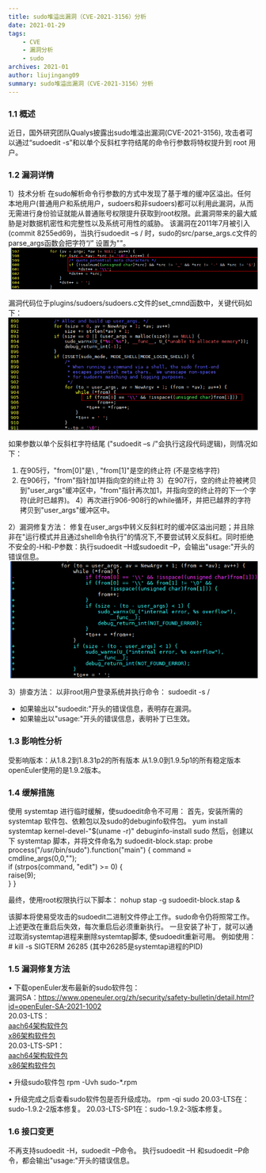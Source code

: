 ```yaml
---
title: sudo堆溢出漏洞（CVE-2021-3156）分析
date: 2021-01-29
tags: 
    - CVE 
    - 漏洞分析
    - sudo
archives: 2021-01
author: liujingang09
summary: sudo堆溢出漏洞（CVE-2021-3156）分析
---
```

### 1.1 概述
近日，国外研究团队Qualys披露出sudo堆溢出漏洞(CVE-2021-3156), 攻击者可以通过“sudoedit -s”和以单个反斜杠字符结尾的命令行参数将特权提升到 root 用户。
### 1.2 漏洞详情
1）技术分析
在sudo解析命令行参数的方式中发现了基于堆的缓冲区溢出。任何本地用户(普通用户和系统用户，sudoers和非sudoers)都可以利用此漏洞，从而无需进行身份验证就能从普通账号权限提升获取到root权限。此漏洞带来的最大威胁是对数据机密性和完整性以及系统可用性的威胁。
该漏洞在2011年7月被引入(commit 8255ed69)，当执行sudoedit –s / 时，sudo的src/parse_args.c文件的parse_args函数会把字符“/” 设置为"\"。
 <img src="./2021-01-29-images/code1.png">

漏洞代码位于plugins/sudoers/sudoers.c文件的set_cmnd函数中，关键代码如下：
 <img src="./2021-01-29-images/code2.png">

如果参数以单个反斜杠字符结尾 ("sudoedit –s /"会执行这段代码逻辑)，则情况如下：
1) 在905行，"from[0]"是\ , "from[1]"是空的终止符 (不是空格字符)
2) 在906行，"from"指针加1并指向空的终止符
3）在907行，空的终止符被拷贝到"user_args"缓冲区中，"from"指针再次加1，并指向空的终止符的下一个字符(此时已越界)。
4）再次进行906-908行的while循环，并把已越界的字符拷贝到"user_args"缓冲区中。

2）漏洞修复方法：
修复在user_args中转义反斜杠时的缓冲区溢出问题；并且除非在"运行模式并且通过shell命令执行"的情况下,不要尝试转义反斜杠。同时拒绝不安全的-H和-P参数：执行sudoedit –H或sudoedit –P，会输出"usage:"开头的错误信息。
<img src="./2021-01-29-images/code3.png">

3）排查方法：
以非root用户登录系统并执行命令： sudoedit -s /
- 如果输出以"sudoedit:"开头的错误信息，表明存在漏洞。
- 如果输出以"usage:"开头的错误信息，表明补丁已生效。

### 1.3 影响性分析
受影响版本：从1.8.2到1.8.31p2的所有版本
           从1.9.0到1.9.5p1的所有稳定版本
openEuler使用的是1.9.2版本。 
### 1.4   缓解措施
使用 systemtap 进行临时缓解，使sudoedit命令不可用：
首先，安装所需的 systemtap 软件包、依赖包以及sudo的debuginfo软件包。
yum install systemtap kernel-devel-"$(uname -r)"
debuginfo-install sudo
然后，创建以下 systemtap 脚本，并将文件命名为 sudoedit-block.stap:
probe process("/usr/bin/sudo").function("main") {
        command = cmdline_args(0,0,"");        
        if (strpos(command, "edit") >= 0) {                
                raise(9);        
        }
}

最终，使用root权限执行以下脚本：
nohup stap -g sudoedit-block.stap &

该脚本将使易受攻击的sudoedit二进制文件停止工作。sudo命令仍将照常工作。上述更改在重启后失效，每次重启后必须重新执行。
一旦安装了补丁，就可以通过取消systemtap进程来删除systemtap脚本, 使sudoedit重新可用。
 例如使用：# kill -s SIGTERM 26285 (其中26285是systemtap进程的PID)

### 1.5 漏洞修复方法
•	下载openEuler发布最新的sudo软件包：  
	漏洞SA：https://www.openeuler.org/zh/security/safety-bulletin/detail.html?id=openEuler-SA-2021-1002  
	20.03-LTS：  
		[aach64架构软件包](https://repo.openeuler.org/openEuler-20.03-LTS/update/aarch64/Packages)  
		[x86架构软件包](https://repo.openeuler.org/openEuler-20.03-LTS/update/x86_64/Packages)  
	20.03-LTS-SP1：  
		[aach64架构软件包](https://repo.openeuler.org/openEuler-20.03-LTS-SP1/update/aarch64/Packages/)  
		[x86架构软件包](https://repo.openeuler.org/openEuler-20.03-LTS-SP1/update/x86_64/Packages/) 

•	升级sudo软件包
	rpm -Uvh sudo-*.rpm

•	升级完成之后查看sudo软件包是否升级成功。
	rpm -qi sudo
	20.03-LTS在：sudo-1.9.2-2版本修复。
	20.03-LTS-SP1在：sudo-1.9.2-3版本修复。

### 1.6 接口变更
不再支持sudoedit -H，sudoedit –P命令。
执行sudoedit –H 和sudoedit –P命令，都会输出"usage:"开头的错误信息。